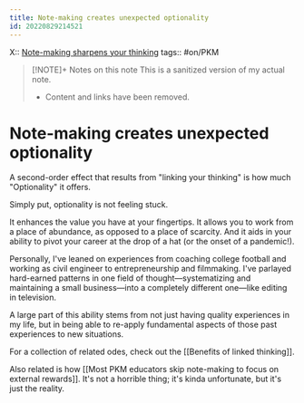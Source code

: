 ```yaml
---
title: Note-making creates unexpected optionality
id: 20220829214521
---
```

X:: [Note-making sharpens your thinking]([[20220506061404]])
tags:: #on/PKM 

> [!NOTE]+ Notes on this note
> This is a sanitized version of my actual note. 
> - Content and links have been removed.

# Note-making creates unexpected optionality
A second-order effect that results from "linking your thinking" is how much "Optionality" it offers. 

Simply put, optionality is not feeling stuck.

It enhances the value you have at your fingertips. It allows you to work from a place of abundance, as opposed to a place of scarcity. And it aids in your ability to pivot your career at the drop of a hat (or the onset of a pandemic!).

Personally, I've leaned on experiences from coaching college football and working as civil engineer to entrepreneurship and filmmaking. I've parlayed hard-earned patterns in one field of thought—systematizing and maintaining a small business—into a completely different one—like editing in television. 

A large part of this ability stems from not just having quality experiences in my life, but in being able to re-apply fundamental aspects of those past experiences to new situations. 

For a collection of related odes, check out the [[Benefits of linked thinking]].

Also related is how [[Most PKM educators skip note-making to focus on external rewards]]. It's not a horrible thing; it's kinda unfortunate, but it's just the reality.